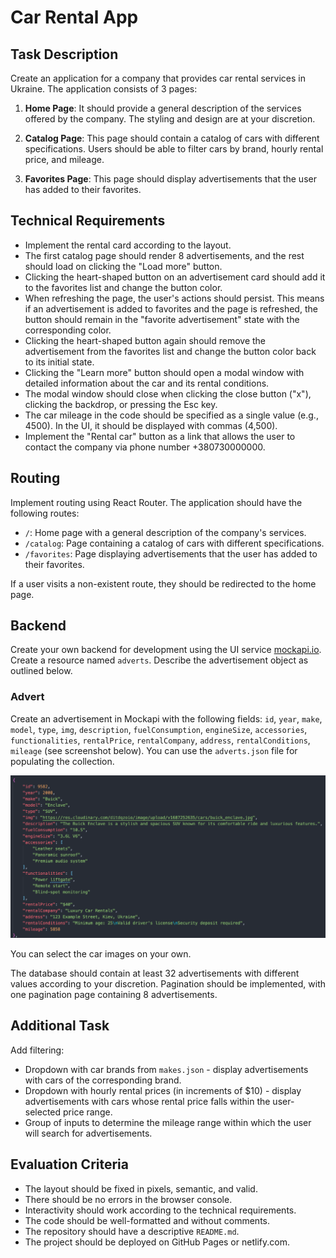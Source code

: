 # Car Rental App

## Task Description

Create an application for a company that provides car rental services in Ukraine. The application consists of 3 pages:

1. **Home Page**: It should provide a general description of the services offered by the company. The styling and design are at your discretion.

2. **Catalog Page**: This page should contain a catalog of cars with different specifications. Users should be able to filter cars by brand, hourly rental price, and mileage.

3. **Favorites Page**: This page should display advertisements that the user has added to their favorites.

## Technical Requirements

- Implement the rental card according to the layout.
- The first catalog page should render 8 advertisements, and the rest should load on clicking the "Load more" button.
- Clicking the heart-shaped button on an advertisement card should add it to the favorites list and change the button color.
- When refreshing the page, the user's actions should persist. This means if an advertisement is added to favorites and the page is refreshed, the button should remain in the "favorite advertisement" state with the corresponding color.
- Clicking the heart-shaped button again should remove the advertisement from the favorites list and change the button color back to its initial state.
- Clicking the "Learn more" button should open a modal window with detailed information about the car and its rental conditions.
- The modal window should close when clicking the close button ("x"), clicking the backdrop, or pressing the Esc key.
- The car mileage in the code should be specified as a single value (e.g., 4500). In the UI, it should be displayed with commas (4,500).
- Implement the "Rental car" button as a link that allows the user to contact the company via phone number +380730000000.

## Routing

Implement routing using React Router. The application should have the following routes:

- `/`: Home page with a general description of the company's services.
- `/catalog`: Page containing a catalog of cars with different specifications.
- `/favorites`: Page displaying advertisements that the user has added to their favorites.

If a user visits a non-existent route, they should be redirected to the home page.

## Backend

Create your own backend for development using the UI service [mockapi.io](https://mockapi.io/). Create a resource named `adverts`. Describe the advertisement object as outlined below.

### Advert

Create an advertisement in Mockapi with the following fields: `id`, `year`, `make`, `model`, `type`, `img`, `description`, `fuelConsumption`, `engineSize`, `accessories`, `functionalities`, `rentalPrice`, `rentalCompany`, `address`, `rentalConditions`, `mileage` (see screenshot below). You can use the `adverts.json` file for populating the collection.

![Insert screenshot here](./assets/scren.png)

You can select the car images on your own.

The database should contain at least 32 advertisements with different values according to your discretion. Pagination should be implemented, with one pagination page containing 8 advertisements.

## Additional Task

Add filtering:

- Dropdown with car brands from `makes.json` - display advertisements with cars of the corresponding brand.
- Dropdown with hourly rental prices (in increments of $10) - display advertisements with cars whose rental price falls within the user-selected price range.
- Group of inputs to determine the mileage range within which the user will search for advertisements.

## Evaluation Criteria

- The layout should be fixed in pixels, semantic, and valid.
- There should be no errors in the browser console.
- Interactivity should work according to the technical requirements.
- The code should be well-formatted and without comments.
- The repository should have a descriptive `README.md`.
- The project should be deployed on GitHub Pages or netlify.com.
